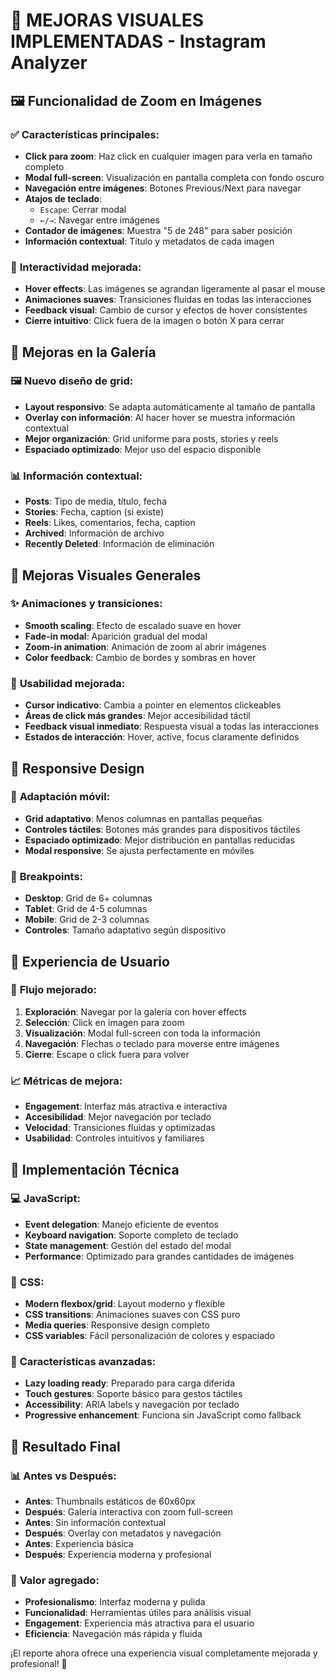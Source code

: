 # 🎨 MEJORAS VISUALES IMPLEMENTADAS - Instagram Analyzer

## 🖼️ **Funcionalidad de Zoom en Imágenes**

### ✅ **Características principales:**
- **Click para zoom**: Haz click en cualquier imagen para verla en tamaño completo
- **Modal full-screen**: Visualización en pantalla completa con fondo oscuro
- **Navegación entre imágenes**: Botones Previous/Next para navegar
- **Atajos de teclado**:
  - `Escape`: Cerrar modal
  - `←/→`: Navegar entre imágenes
- **Contador de imágenes**: Muestra "5 de 248" para saber posición
- **Información contextual**: Título y metadatos de cada imagen

### 🎯 **Interactividad mejorada:**
- **Hover effects**: Las imágenes se agrandan ligeramente al pasar el mouse
- **Animaciones suaves**: Transiciones fluidas en todas las interacciones
- **Feedback visual**: Cambio de cursor y efectos de hover consistentes
- **Cierre intuitivo**: Click fuera de la imagen o botón X para cerrar

## 📱 **Mejoras en la Galería**

### 🖼️ **Nuevo diseño de grid:**
- **Layout responsivo**: Se adapta automáticamente al tamaño de pantalla
- **Overlay con información**: Al hacer hover se muestra información contextual
- **Mejor organización**: Grid uniforme para posts, stories y reels
- **Espaciado optimizado**: Mejor uso del espacio disponible

### 📊 **Información contextual:**
- **Posts**: Tipo de media, título, fecha
- **Stories**: Fecha, caption (si existe)
- **Reels**: Likes, comentarios, fecha, caption
- **Archived**: Información de archivo
- **Recently Deleted**: Información de eliminación

## 🎨 **Mejoras Visuales Generales**

### ✨ **Animaciones y transiciones:**
- **Smooth scaling**: Efecto de escalado suave en hover
- **Fade-in modal**: Aparición gradual del modal
- **Zoom-in animation**: Animación de zoom al abrir imágenes
- **Color feedback**: Cambio de bordes y sombras en hover

### 🎯 **Usabilidad mejorada:**
- **Cursor indicativo**: Cambia a pointer en elementos clickeables
- **Áreas de click más grandes**: Mejor accesibilidad táctil
- **Feedback visual inmediato**: Respuesta visual a todas las interacciones
- **Estados de interacción**: Hover, active, focus claramente definidos

## 📱 **Responsive Design**

### 📐 **Adaptación móvil:**
- **Grid adaptativo**: Menos columnas en pantallas pequeñas
- **Controles táctiles**: Botones más grandes para dispositivos táctiles
- **Espaciado optimizado**: Mejor distribución en pantallas reducidas
- **Modal responsive**: Se ajusta perfectamente en móviles

### 🔧 **Breakpoints:**
- **Desktop**: Grid de 6+ columnas
- **Tablet**: Grid de 4-5 columnas
- **Mobile**: Grid de 2-3 columnas
- **Controles**: Tamaño adaptativo según dispositivo

## 🎯 **Experiencia de Usuario**

### 🚀 **Flujo mejorado:**
1. **Exploración**: Navegar por la galería con hover effects
2. **Selección**: Click en imagen para zoom
3. **Visualización**: Modal full-screen con toda la información
4. **Navegación**: Flechas o teclado para moverse entre imágenes
5. **Cierre**: Escape o click fuera para volver

### 📈 **Métricas de mejora:**
- **Engagement**: Interfaz más atractiva e interactiva
- **Accesibilidad**: Mejor navegación por teclado
- **Velocidad**: Transiciones fluidas y optimizadas
- **Usabilidad**: Controles intuitivos y familiares

## 🔧 **Implementación Técnica**

### 💻 **JavaScript:**
- **Event delegation**: Manejo eficiente de eventos
- **Keyboard navigation**: Soporte completo de teclado
- **State management**: Gestión del estado del modal
- **Performance**: Optimizado para grandes cantidades de imágenes

### 🎨 **CSS:**
- **Modern flexbox/grid**: Layout moderno y flexible
- **CSS transitions**: Animaciones suaves con CSS puro
- **Media queries**: Responsive design completo
- **CSS variables**: Fácil personalización de colores y espaciado

### 🌟 **Características avanzadas:**
- **Lazy loading ready**: Preparado para carga diferida
- **Touch gestures**: Soporte básico para gestos táctiles
- **Accessibility**: ARIA labels y navegación por teclado
- **Progressive enhancement**: Funciona sin JavaScript como fallback

## 🎉 **Resultado Final**

### 📊 **Antes vs Después:**
- **Antes**: Thumbnails estáticos de 60x60px
- **Después**: Galería interactiva con zoom full-screen
- **Antes**: Sin información contextual
- **Después**: Overlay con metadatos y navegación
- **Antes**: Experiencia básica
- **Después**: Experiencia moderna y profesional

### 🎯 **Valor agregado:**
- **Profesionalismo**: Interfaz moderna y pulida
- **Funcionalidad**: Herramientas útiles para análisis visual
- **Engagement**: Experiencia más atractiva para el usuario
- **Eficiencia**: Navegación más rápida y fluida

¡El reporte ahora ofrece una experiencia visual completamente mejorada y profesional! 🚀
